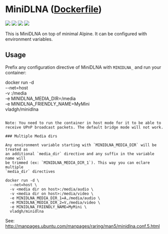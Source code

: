 # MiniDLNA ([Dockerfile](https://github.com/vladgh/docker_base_images/tree/master/minidlna))
[![](https://images.microbadger.com/badges/image/vladgh/minidlna.svg)](https://microbadger.com/images/vladgh/minidlna "Get your own image badge on microbadger.com")
[![](https://images.microbadger.com/badges/version/vladgh/minidlna.svg)](https://microbadger.com/images/vladgh/minidlna "Get your own version badge on microbadger.com")
[![](https://images.microbadger.com/badges/commit/vladgh/minidlna.svg)](https://microbadger.com/images/vladgh/minidlna "Get your own commit badge on microbadger.com")
[![](https://images.microbadger.com/badges/license/vladgh/minidlna.svg)](https://microbadger.com/images/vladgh/minidlna "Get your own license badge on microbadger.com")

This is MiniDLNA on top of minimal Alpine.
It can be configured with environment variables.

## Usage

Prefix any configuration directive of MiniDLNA with `MINIDLNA_`
and run your container:

docker run -d \
  --net=host \
  -v <media dir on host>:/media \
  -e MINIDLNA_MEDIA_DIR=/media \
  -e MINIDLNA_FRIENDLY_NAME=MyMini \
  vladgh/minidlna
```

Note: You need to run the container in host mode for it to be able to receive UPnP broadcast packets. The default bridge mode will not work.

### Multiple Media dirs

Any environment variable starting with `MINIDLNA_MEDIA_DIR` will be treated as
an additional `media_dir` directive and any suffix in the variable name will
be trimmed (ex: `MINIDLNA_MEDIA_DIR_1`). This way you can eclare multiple
`media_dir` directives

docker run -d \
  --net=host \
  -v <media dir on host>:/media/audio \
  -v <media dir on host>:/media/video \
  -e MINIDLNA_MEDIA_DIR_1=A,/media/audio \
  -e MINIDLNA_MEDIA_DIR_2=V,/media/video \
  -e MINIDLNA_FRIENDLY_NAME=MyMini \
  vladgh/minidlna
```

See: http://manpages.ubuntu.com/manpages/raring/man5/minidlna.conf.5.html
